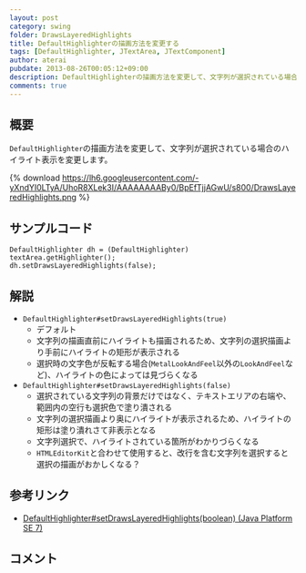```yaml
---
layout: post
category: swing
folder: DrawsLayeredHighlights
title: DefaultHighlighterの描画方法を変更する
tags: [DefaultHighlighter, JTextArea, JTextComponent]
author: aterai
pubdate: 2013-08-26T00:05:12+09:00
description: DefaultHighlighterの描画方法を変更して、文字列が選択されている場合のハイライト表示を変更します。
comments: true
---
```

## 概要
`DefaultHighlighter`の描画方法を変更して、文字列が選択されている場合のハイライト表示を変更します。

{% download https://lh6.googleusercontent.com/-yXndYI0LTyA/UhoR8XLek3I/AAAAAAAABy0/BpEfTjjAGwU/s800/DrawsLayeredHighlights.png %}

## サンプルコード
<pre class="prettyprint"><code>DefaultHighlighter dh = (DefaultHighlighter) textArea.getHighlighter();
dh.setDrawsLayeredHighlights(false);
</code></pre>

## 解説
- `DefaultHighlighter#setDrawsLayeredHighlights(true)`
    - デフォルト
    - 文字列の描画直前にハイライトも描画されるため、文字列の選択描画より手前にハイライトの矩形が表示される
    - 選択時の文字色が反転する場合(`MetalLookAndFeel`以外の`LookAndFeel`など)、ハイライトの色によっては見づらくなる
- `DefaultHighlighter#setDrawsLayeredHighlights(false)`
    - 選択されている文字列の背景だけではなく、テキストエリアの右端や、範囲内の空行も選択色で塗り潰される
    - 文字列の選択描画より奥にハイライトが表示されるため、ハイライトの矩形は塗り潰れさて非表示となる
    - 文字列選択で、ハイライトされている箇所がわかりづらくなる
    - `HTMLEditorKit`と合わせて使用すると、改行を含む文字列を選択すると選択の描画がおかしくなる？

<!-- dummy comment line for breaking list -->

## 参考リンク
- [DefaultHighlighter#setDrawsLayeredHighlights(boolean) (Java Platform SE 7)](http://docs.oracle.com/javase/jp/7/api/javax/swing/text/DefaultHighlighter.html#setDrawsLayeredHighlights%28boolean%29)

<!-- dummy comment line for breaking list -->

## コメント
